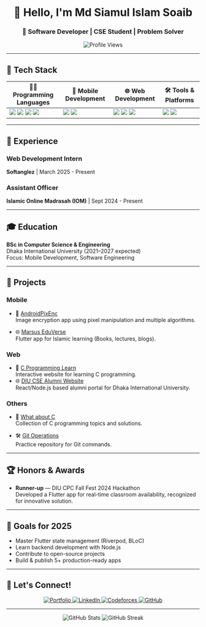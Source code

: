 <h1 align="center">👋 Hello, I'm Md Siamul Islam Soaib</h1>
<h3 align="center">🚀 Software Developer | CSE Student | Problem Solver</h3>

<p align="center">
  <img src="https://komarev.com/ghpvc/?username=mdsiamulislam&label=Profile%20Views&color=blue&style=flat-square" alt="Profile Views" />
</p>

---

## 🔧 Tech Stack

| 🧑‍💻 Programming Languages | 📱 Mobile Development | 🌐 Web Development | 🛠 Tools & Platforms |
|----------------------------|-----------------------|--------------------|---------------------|
| <img src="https://img.shields.io/badge/Dart-0175C2?style=flat-square&logo=dart&logoColor=white"/> <img src="https://img.shields.io/badge/Java-ED8B00?style=flat-square&logo=java&logoColor=white"/> <img src="https://img.shields.io/badge/C-A8B9CC?style=flat-square&logo=c&logoColor=black"/> <img src="https://img.shields.io/badge/JavaScript-F7DF1E?style=flat-square&logo=javascript&logoColor=black"/> | <img src="https://img.shields.io/badge/Flutter-02569B?style=flat-square&logo=flutter&logoColor=white"/> <img src="https://img.shields.io/badge/Android-3DDC84?style=flat-square&logo=android&logoColor=white"/> | <img src="https://img.shields.io/badge/HTML-E34F26?style=flat-square&logo=html5&logoColor=white"/> <img src="https://img.shields.io/badge/CSS-1572B6?style=flat-square&logo=css3&logoColor=white"/> <img src="https://img.shields.io/badge/Firebase-FFCA28?style=flat-square&logo=firebase&logoColor=black"/> | <img src="https://img.shields.io/badge/Git-F05032?style=flat-square&logo=git&logoColor=white"/> <img src="https://img.shields.io/badge/Figma-F24E1E?style=flat-square&logo=figma&logoColor=white"/> |

---

## 💼 Experience

### Web Development Intern  
**Softanglez** | March 2025 - Present  

### Assistant Officer  
**Islamic Online Madrasah (IOM)** | Sept 2024 - Present

---

## 🎓 Education

**BSc in Computer Science & Engineering**  
Dhaka International University (2021–2027 expected)  
Focus: Mobile Development, Software Engineering

---

## 🚀 Projects

### Mobile
- 🔐 [AndroidPixEnc](https://github.com/mdsiamulislam/AndroidPixEnc)  
  Image encryption app using pixel manipulation and multiple algorithms.

- 🌐 [Marsus EduVerse](https://github.com/mdsiamulislam/Marsus-EduVerse)  
  Flutter app for Islamic learning (Books, lectures, blogs).

### Web
- 📘 [C Programming Learn](https://cprogramminglearn.netlify.app/)  
  Interactive website for learning C programming.
- 🌐 [DIU CSE Alumni Website](https://csediualumni.com/)  
  React/Node.js based alumni portal for Dhaka International University.

### Others
- 🧠 [What about C](https://github.com/mdsiamulislam/What-about-C)  
  Collection of C programming topics and solutions.

- 🛠 [Git Operations](https://github.com/mdsiamulislam/Git-operations)  
  Practice repository for Git commands.

---

## 🏆 Honors & Awards

- **Runner-up** — DIU CPC Fall Fest 2024 Hackathon  
  Developed a Flutter app for real-time classroom availability, recognized for innovative solution.

---

## 🎯 Goals for 2025

- Master Flutter state management (Riverpod, BLoC)  
- Learn backend development with Node.js  
- Contribute to open-source projects  
- Build & publish 5+ production-ready apps

---

## 🤝 Let's Connect!

<p align="center">
  <a href="http://sites.google.com/view/mdsiamulislamsoaib">
    <img src="https://img.shields.io/badge/Portfolio-%23000000.svg?style=flat-square&logo=google-chrome&logoColor=white" alt="Portfolio"/>
  </a>
  <a href="https://www.linkedin.com/in/mdsiamulislamsoaib">
    <img src="https://img.shields.io/badge/LinkedIn-0077B5?style=flat-square&logo=linkedin&logoColor=white" alt="LinkedIn"/>
  </a>
  <a href="https://codeforces.com/profile/mdsiamulislamsoaib">
    <img src="https://img.shields.io/badge/Codeforces-1F8ACB?style=flat-square&logo=codeforces&logoColor=white" alt="Codeforces"/>
  </a>
  <a href="https://github.com/mdsiamulislam">
    <img src="https://img.shields.io/badge/GitHub-181717?style=flat-square&logo=github&logoColor=white" alt="GitHub"/>
  </a>
</p>

---

<p align="center">
  <img src="https://github-readme-stats.vercel.app/api?username=mdsiamulislam&show_icons=true&theme=radical" alt="GitHub Stats"/>
  <img src="https://github-readme-streak-stats.herokuapp.com/?user=mdsiamulislam&theme=radical" alt="GitHub Streak"/>
</p>
